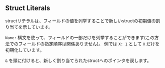 ## Struct Literals

structリテラルは、フィールドの値を列挙することで新しいstructの初期値の割り当てを示しています。

`Name:` 構文を使って、フィールドの一部だけを列挙することができます(この方法でのフィールドの指定順序は関係ありません)。 例では `X: 1` として `X` だけを初期化しています。

`&` を頭に付けると、新しく割り当てられたstructへのポインタを戻します。